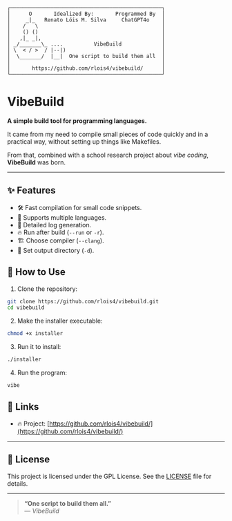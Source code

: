```
┌─────────────────────────────────────────────────┐
│      O       Idealized By:       Programmed By  │
│     _|_   Renato Lóis M. Silva     ChatGPT4o    │
│    /   \                                        │
│    () ()                                        │
│   ,|_ _|,                                       │
│ _/_______\_ ....          VibeBuild             │
│ \  < / >  / |--|)                               │
│  \_______/  |__|  One script to build them all  │ 
│                                                 │
│       https://github.com/rlois4/vibebuild/      │
└─────────────────────────────────────────────────┘
```

# VibeBuild

**A simple build tool for programming languages.**  

It came from my need to compile small pieces of code quickly and in a practical way, without setting up things like Makefiles.  

From that, combined with a school research project about *vibe coding*, **VibeBuild** was born.  

---

## ✨ Features
- 🛠️ Fast compilation for small code snippets.
- 🚀 Supports multiple languages.
- 📜 Detailed log generation.
- 🔥 Run after build (`--run` or `-r`).
- 🏗️ Choose compiler (`--clang`).
- 📁 Set output directory (`-d`).

## 🚀 How to Use
1. Clone the repository:
```bash
git clone https://github.com/rlois4/vibebuild.git
cd vibebuild
```

2. Make the installer executable:
```bash
chmod +x installer
```

3. Run it to install:
```bash
./installer
```

4. Run the program:
```bash
vibe
```

## 🔗 Links
- 🔥 Project: [https://github.com/rlois4/vibebuild/](https://github.com/rlois4/vibebuild/)

---

## 📜 License
This project is licensed under the GPL License. See the [LICENSE](LICENSE) file for details.

---

> **“One script to build them all.”**  
> — *VibeBuild*


